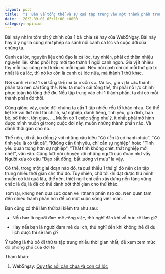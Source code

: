 ```yaml
---
layout: post
title:  "1. Bàn về tổng thể và sự quá tập trung vào một thành phần trong tổng thể"
date:   2022-09-01 05:01:00 +0000
category: opinion
---
```

Bài này nhằm tóm tắt ý chính của 1 bài chia sẻ hay của Web5Ngay. Bài này hay ở ý nghĩa cũng như phép so sánh nồi canh cá lóc và cuộc đời của chúng ta. 

Canh cá lóc, nguyên liệu chủ đạo là cá lóc, tuy nhiên, phải có thêm nhiều nguyên liệu khác phối hợp mới tạo thành 1 ngôi canh ngon. Gia vị ít nhiều tùy mỗi loại cũng như khẩu vị mỗi người. Nếu nồi canh chỉ có mỗi thứ giá trị nhất là cá lóc, thì nó ko còn là canh cá lóc nữa, mà thành 1 thứ khác. 

Nồi canh ví như 1 cái tổng thể mà ta muốn có. Cá lóc, gia vị là các thành phần tạo nên cái tổng thể. Nếu ta muốn cái tổng thể, thì phải nỗ lực chinh phục toàn bộ tổng thế đó. Nếu tập trung vào chỉ 1 thành phần, ta chỉ có mỗi thành phần đó thôi.

Cũng giống vậy, cuộc đời chúng ta cần 1 tập nhiều yếu tố khác nhau. Có thể liệt kê vài thứ như tài chính, sự nghiệp, danh tiếng, tình yêu, gia đình, bạn bè, sở thích, tôn giáo, ....  Muốn có 1 cuộc sống như ý, ít nhất phải mô hình được mình muốn gì trong cuộc đời này, muốn những thành phần nào. Và dành thời gian cho nó. 

Thế nên, tôi rất ko đồng ý với những câu kiểu  "Có tiền là có hạnh phúc", "Có tình yêu là có tất cả", "Không cần tình yêu, chỉ cần sự nghiệp" hoặc "Tình yêu quan trọng hơn sự nghiệp", "Thất tình không chết, thất nghiệp mới chết", vân vân. Cũng lười nói chuyện với những người cực đoan như vầy. Người xưa có câu "Đạo bất đồng, bất tương vi mưu" là vậy. 

Có thể, trong một giai đoạn nào đó, ta quá thiếu 1 thứ gì đó nên cần tập trung nhiều thời gian cho thứ đó. Tuy nhiên, chờ tới khi đạt được thứ mình muốn có khi quá lâu, thế nên, thiết nghĩ chỉ cần xây dựng nền tảng vững chắc là đủ, là đã có thể dành bớt thời gian cho thứ khác. 

Tóm lại, không nên quá cực đoan về 1 thành phần nào đó. Nên quan tâm đến nhiều thành phần hơn để có một cuộc sống viên mãn. 

Bạn cũng có thể làm thử bài kiểm tra như sau:

- Nếu bạn là người đam mê công việc, thử nghĩ đến khi về hưu sẽ làm gì? 

- Hay nếu bạn là người đam mê du lịch, thử nghĩ đến khi không thể đi du lịch được thì sẽ làm gì? 

Ý tưởng là thử bỏ đi thứ ta tập trung nhiều thời gian nhất, để xem xem mức độ phong phú của đời ta.  



Tham khảo:

1. Web5ngay: [Quy tắc nồi căn chua và con cá lóc](https://www.youtube.com/watch?v=oRscHdc-owQ)
